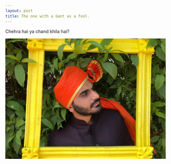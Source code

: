 ```yaml
---
layout: post
title: The one with a Gant as a fool.
---
```


Chehra hai ya chand khila hai?

![Gant](/images/gant_fool.jpg)

